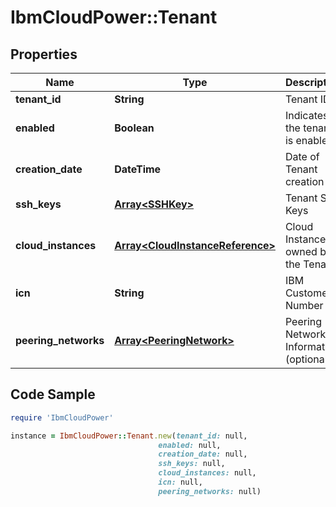 # IbmCloudPower::Tenant

## Properties

Name | Type | Description | Notes
------------ | ------------- | ------------- | -------------
**tenant_id** | **String** | Tenant ID | 
**enabled** | **Boolean** | Indicates if the tenant is enabled | 
**creation_date** | **DateTime** | Date of Tenant creation | 
**ssh_keys** | [**Array&lt;SSHKey&gt;**](SSHKey.md) | Tenant SSH Keys | [optional] 
**cloud_instances** | [**Array&lt;CloudInstanceReference&gt;**](CloudInstanceReference.md) | Cloud Instances owned by the Tenant | 
**icn** | **String** | IBM Customer Number | [optional] 
**peering_networks** | [**Array&lt;PeeringNetwork&gt;**](PeeringNetwork.md) | Peering Network Information (optional) | [optional] 

## Code Sample

```ruby
require 'IbmCloudPower'

instance = IbmCloudPower::Tenant.new(tenant_id: null,
                                 enabled: null,
                                 creation_date: null,
                                 ssh_keys: null,
                                 cloud_instances: null,
                                 icn: null,
                                 peering_networks: null)
```



